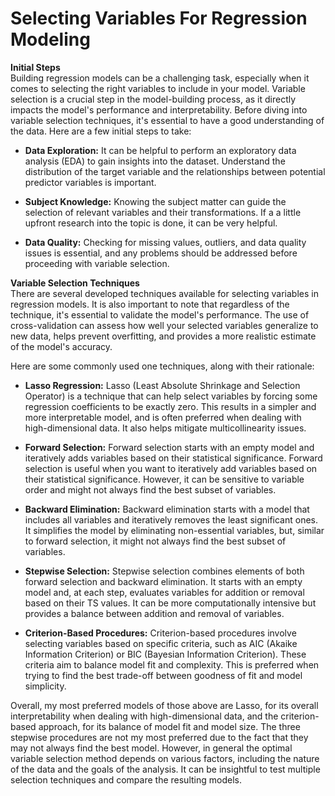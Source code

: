 # Selecting Variables For Regression Modeling

**Initial Steps**  
Building regression models can be a challenging task, especially when it comes to selecting the right variables to include in your model. Variable selection is a crucial step in the model-building process, as it directly impacts the model's performance and interpretability. Before diving into variable selection techniques, it's essential to have a good understanding of the data. Here are a few initial steps to take:  
   
- **Data Exploration:** It can be helpful to perform an exploratory data analysis (EDA) to gain insights into the dataset. Understand the distribution of the target variable and the relationships between potential predictor variables is important.  
   
- **Subject Knowledge:** Knowing the subject matter can guide the selection of relevant variables and their transformations. If a a little upfront research into the topic is done, it can be very helpful.  
   
- **Data Quality:** Checking for missing values, outliers, and data quality issues is essential, and any problems should be addressed before proceeding with variable selection.  

**Variable Selection Techniques**  
There are several developed techniques available for selecting variables in regression models. It is also important to note that regardless of the technique, it's essential to validate the model's performance. The use of cross-validation can assess how well your selected variables generalize to new data, helps prevent overfitting, and provides a more realistic estimate of the model's accuracy.

Here are some commonly used one techniques, along with their rationale:  
   
- **Lasso Regression:** Lasso (Least Absolute Shrinkage and Selection Operator) is a technique that can help select variables by forcing some regression coefficients to be exactly zero. This results in a simpler and more interpretable model, and is often preferred when dealing with high-dimensional data. It also helps mitigate multicollinearity issues.

- **Forward Selection:** Forward selection starts with an empty model and iteratively adds variables based on their statistical significance. Forward selection is useful when you want to iteratively add variables based on their statistical significance. However, it can be sensitive to variable order and might not always find the best subset of variables.

- **Backward Elimination:** Backward elimination starts with a model that includes all variables and iteratively removes the least significant ones. It simplifies the model by eliminating non-essential variables, but, similar to forward selection, it might not always find the best subset of variables.

- **Stepwise Selection:** Stepwise selection combines elements of both forward selection and backward elimination. It starts with an empty model and, at each step, evaluates variables for addition or removal based on their TS values. It can be more computationally intensive but provides a balance between addition and removal of variables.

- **Criterion-Based Procedures:** Criterion-based procedures involve selecting variables based on specific criteria, such as AIC (Akaike Information Criterion) or BIC (Bayesian Information Criterion). These criteria aim to balance model fit and complexity. This is preferred when trying to find the best trade-off between goodness of fit and model simplicity.

Overall, my most preferred models of those above are Lasso, for its overall interpretability when dealing with high-dimensional data, and the criterion-based approach, for its balance of model fit and model size. The three stepwise procedures are not my most preferred due to the fact that they may not always find the best model. However, in general the optimal variable selection method depends on various factors, including the nature of the data and the goals of the analysis. It can be insightful to test multiple selection techniques and compare the resulting models.
